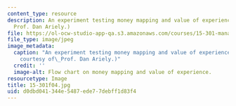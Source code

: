```yaml
---
content_type: resource
description: An experiment testing money mapping and value of experience. (Image by
  Prof. Dan Ariely.)
file: https://ol-ocw-studio-app-qa.s3.amazonaws.com/courses/15-301-managerial-psychology-laboratory-fall-2004/d0dbd041344e5487ede77debff1d83f4_15-301f04.jpg
file_type: image/jpeg
image_metadata:
  caption: "An experiment testing money mapping and value of experience. (Image\_\
    courtesy of\_Prof. Dan Ariely.)"
  credit: ''
  image-alt: Flow chart on money mapping and value of experience.
resourcetype: Image
title: 15-301f04.jpg
uid: d0dbd041-344e-5487-ede7-7debff1d83f4
---
```

